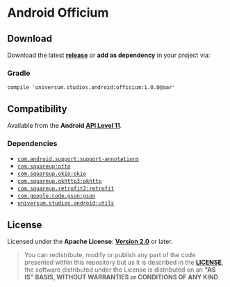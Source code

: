 Android Officium
===============

## Download ##

Download the latest **[release](https://github.com/universum-studios/android_officium/releases/tag/1.0.0 "Latest Releases page")** or **add as dependency** in your project via:

### Gradle ###

    compile 'universum.studios.android:officium:1.0.0@aar'

## Compatibility ##

Available from the **Android [API Level 11](http://developer.android.com/about/versions/android-3.0.html "See API highlights")**.

### Dependencies ###

- [`com.android.support:support-annotations`](http://developer.android.com/tools/support-library/features.html#annotations)
- [`com.squareup:otto`](http://square.github.io/otto/)
- [`com.squareup.okio:okio`](https://github.com/square/okio)
- [`com.squareup.okhttp3:okhttp`](http://square.github.io/okhttp/)
- [`com.squareup.retrofit2:retrofit`](http://square.github.io/retrofit/)
- [`com.google.code.gson:gson`](https://github.com/google/gson)
- [`universum.studios.android:utils`](https://github.com/universum-studios/android_utils)

## License ##

Licensed under the **Apache License**: **[Version 2.0](http://www.apache.org/licenses/LICENSE-2.0)** or later.

> You can redistribute, modify or publish any part of the code presented within this repository but as it is described in the [**LICENSE**](https://github.com/universum-studios/android_officium/blob/master/LICENSE.md), the software distributed under the License is distributed on an **"AS IS" BASIS, WITHOUT WARRANTIES or CONDITIONS OF ANY KIND**.
